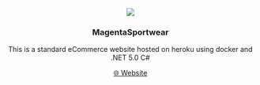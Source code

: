 <div align="center">
  <img src="https://s1.im.ge/2021/06/11/NACG.png"></img>
</div>

<h3 align="center">
  <strong>MagentaSportwear</strong>
</h3>

<p align="center">
  This is a standard eCommerce website hosted on heroku using docker and .NET 5.0 C#
</p>

<div align="center">
  <a href="https://magentasportwear.herokuapp.com">🌐 Website</a>
</div>
